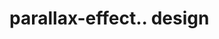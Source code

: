 # parallax-effect.. design                                                                                                                                                                                
                                     

